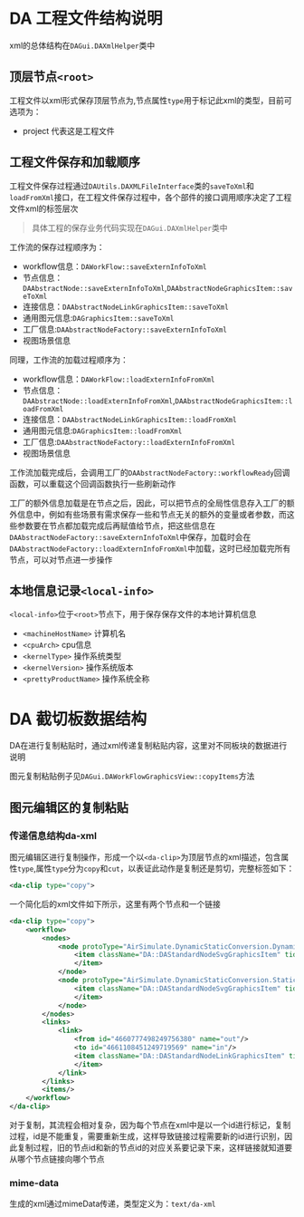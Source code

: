 # DA 工程文件结构说明

xml的总体结构在`DAGui.DAXmlHelper`类中

## 顶层节点`<root>`

工程文件以xml形式保存顶层节点为<root>,节点属性`type`用于标记此xml的类型，目前可选项为：

- project 代表这是工程文件

## 工程文件保存和加载顺序

工程文件保存过程通过`DAUtils.DAXMLFileInterface`类的`saveToXml`和`loadFromXml`接口，在工程文件保存过程中，各个部件的接口调用顺序决定了工程文件xml的标签层次

> 具体工程的保存业务代码实现在`DAGui.DAXmlHelper`类中

工作流的保存过程顺序为：

- workflow信息：`DAWorkFlow::saveExternInfoToXml`
- 节点信息：`DAAbstractNode::saveExternInfoToXml`,`DAAbstractNodeGraphicsItem::saveToXml`
- 连接信息：`DAAbstractNodeLinkGraphicsItem::saveToXml`
- 通用图元信息:`DAGraphicsItem::saveToXml`
- 工厂信息:`DAAbstractNodeFactory::saveExternInfoToXml`
- 视图场景信息

同理，工作流的加载过程顺序为：

- workflow信息：`DAWorkFlow::loadExternInfoFromXml`
- 节点信息：`DAAbstractNode::loadExternInfoFromXml`,`DAAbstractNodeGraphicsItem::loadFromXml`
- 连接信息：`DAAbstractNodeLinkGraphicsItem::loadFromXml`
- 通用图元信息:`DAGraphicsItem::loadFromXml`
- 工厂信息:`DAAbstractNodeFactory::loadExternInfoFromXml`
- 视图场景信息

工作流加载完成后，会调用工厂的`DAAbstractNodeFactory::workflowReady`回调函数，可以重载这个回调函数执行一些刷新动作

工厂的额外信息加载是在节点之后，因此，可以把节点的全局性信息存入工厂的额外信息中，例如有些场景有需求保存一些和节点无关的额外的变量或者参数，而这些参数要在节点都加载完成后再赋值给节点，把这些信息在`DAAbstractNodeFactory::saveExternInfoToXml`中保存，加载时会在`DAAbstractNodeFactory::loadExternInfoFromXml`中加载，这时已经加载完所有节点，可以对节点进一步操作

## 本地信息记录`<local-info>`

`<local-info>`位于`<root>`节点下，用于保存保存文件的本地计算机信息

- `<machineHostName>` 计算机名
- `<cpuArch>` cpu信息
- `<kernelType>` 操作系统类型
- `<kernelVersion>` 操作系统版本
- `<prettyProductName>` 操作系统全称

# DA 截切板数据结构

DA在进行复制粘贴时，通过xml传递复制粘贴内容，这里对不同板块的数据进行说明

图元复制粘贴例子见`DAGui.DAWorkFlowGraphicsView::copyItems`方法

## 图元编辑区的复制粘贴

### 传递信息结构da-xml

图元编辑区进行复制操作，形成一个以`<da-clip>`为顶层节点的xml描述，包含属性`type`,属性`type`分为`copy`和`cut`，以表证此动作是复制还是剪切，完整标签如下：

```xml
<da-clip type="copy">
```

一个简化后的xml文件如下所示，这里有两个节点和一个链接

```xml
<da-clip type="copy">
    <workflow>
        <nodes>
            <node protoType="AirSimulate.DynamicStaticConversion.DynamicToStatic" id="4660777498249756380" name="Dynamic To Static">
                <item className="DA::DAStandardNodeSvgGraphicsItem" tid="67539">
                </item>
            </node>
            <node protoType="AirSimulate.DynamicStaticConversion.StaticToDynamic" id="4661108451249719569" name="Static To Dynamic">
                <item className="DA::DAStandardNodeSvgGraphicsItem" tid="67539">
                </item>
            </node>
        </nodes>
        <links>
            <link>
                <from id="4660777498249756380" name="out"/>
                <to id="4661108451249719569" name="in"/>
                <item className="DA::DAStandardNodeLinkGraphicsItem" tid="66039">
                </item>
            </link>
        </links>
        <items/>
    </workflow>
</da-clip>
```

对于复制，其流程会相对复杂，因为每个节点在xml中是以一个id进行标记，复制过程，id是不能重复，需要重新生成，这样导致链接过程需要新的id进行识别，因此复制过程，旧的节点id和新的节点id的对应关系要记录下来，这样链接就知道要从哪个节点链接向哪个节点

### mime-data

生成的xml通过mimeData传递，类型定义为：`text/da-xml`